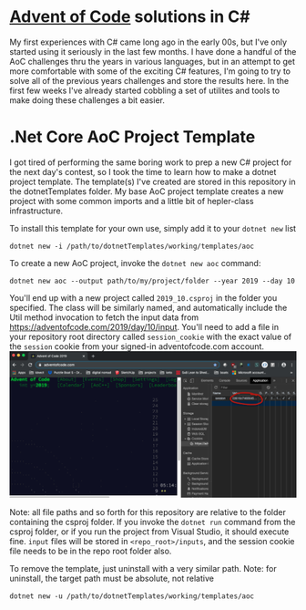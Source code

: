 # [Advent of Code](http://adventofcode.com) solutions in C#
My first experiences with C# came long ago in the early 00s, but I've only started using it seriously in the last few months. I have done a handful of the AoC challenges thru the years in various languages, but in an attempt to get more comfortable with some of the exciting C# features, I'm going to try to solve all of the previous years challenges and store the results here. In the first few weeks I've already started cobbling a set of utilites and tools to make doing these challenges a bit easier.

# .Net Core AoC Project Template
I got tired of performing the same boring work to prep a new C# project for the next day's contest, so I took the time to learn how to make a dotnet project template. The template(s) I've created are stored in this repository in the dotnetTemplates folder. My base AoC project template creates a new project with some common imports and a little bit of hepler-class infrastructure.

To install this template for your own use, simply add it to your `dotnet new` list
```
dotnet new -i /path/to/dotnetTemplates/working/templates/aoc
```
To create a new AoC project, invoke the `dotnet new aoc` command:
```
dotnet new aoc --output path/to/my/project/folder --year 2019 --day 10
```
You'll end up with a new project called `2019_10.csproj` in the folder you specified. The class will be similarly named, and automatically include the Util method invocation to fetch the input data from https://adventofcode.com/2019/day/10/input. You'll need to add a file in your repository root directory called `session_cookie` with the exact value of the `session` cookie from your signed-in adventofcode.com account.
![](session_cookie.png)

Note: all file paths and so forth for this repository are relative to the folder containing the csproj folder. If you invoke the `dotnet run` command from the csproj folder, or if you run the project from Visual Studio, it should execute fine. `input` files will be stored in `<repo_root>/inputs`, and the session cookie file needs to be in the repo root folder also.


To remove the template, just uninstall with a very similar path. Note: for uninstall, the target path must be absolute, not relative
```
dotnet new -u /path/to/dotnetTemplates/working/templates/aoc
```

